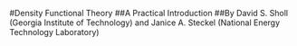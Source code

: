 #Density Functional Theory
##A Practical Introduction
##By David S. Sholl (Georgia Institute of Technology) and Janice A. Steckel (National Energy Technology Laboratory)
